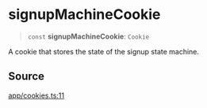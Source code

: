 # signupMachineCookie

> `const` **signupMachineCookie**: `Cookie`

A cookie that stores the state of the signup state machine.

## Source

[app/cookies.ts:11](https://github.com/scryptids/jobsapp/blob/eafe9ac1fb1c2b1b6747cc174450697cbf17d598/www/app/cookies.ts#L11)
